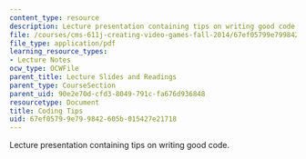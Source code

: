 ```yaml
---
content_type: resource
description: Lecture presentation containing tips on writing good code.
file: /courses/cms-611j-creating-video-games-fall-2014/67ef05799e799842605b015427e21718_MITCMS_611JF14_Coding_Tips.pdf
file_type: application/pdf
learning_resource_types:
- Lecture Notes
ocw_type: OCWFile
parent_title: Lecture Slides and Readings
parent_type: CourseSection
parent_uid: 90e2e70d-cfd3-8049-791c-fa676d936848
resourcetype: Document
title: Coding Tips
uid: 67ef0579-9e79-9842-605b-015427e21718
---
```

Lecture presentation containing tips on writing good code.
